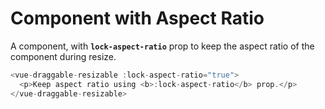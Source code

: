 # Component with Aspect Ratio

A component, with <b>`lock-aspect-ratio`</b> prop to keep the aspect ratio of the component during resize.

~~~js
<vue-draggable-resizable :lock-aspect-ratio="true">
  <p>Keep aspect ratio using <b>:lock-aspect-ratio</b> prop.</p>
</vue-draggable-resizable>
~~~

